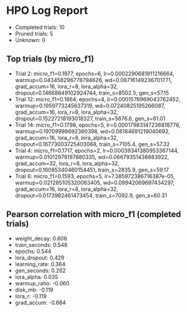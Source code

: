 # HPO Log Report

- Completed trials: 10
- Pruned trials: 5
- Unknown: 0

## Top trials (by micro_f1)
- Trial 2: micro_f1=0.1977, epochs=6, lr=0.0002290681911216664, warmup=0.043458296778794626, wd=0.06716149236701771, grad_accum=16, lora_r=8, lora_alpha=32, dropout=0.14668849102924744, train_s=8502.5, gen_s=57.15
- Trial 12: micro_f1=0.1864, epochs=4, lr=0.0001576969043762452, warmup=0.1959773245637319, wd=0.07240825195266087, grad_accum=16, lora_r=8, lora_alpha=32, dropout=0.15227218193018327, train_s=5676.6, gen_s=61.01
- Trial 14: micro_f1=0.1798, epochs=5, lr=0.00017983147236818778, warmup=0.19709998692360398, wd=0.08184691219040692, grad_accum=16, lora_r=8, lora_alpha=32, dropout=0.16773003725403068, train_s=7105.4, gen_s=57.32
- Trial 4: micro_f1=0.1717, epochs=2, lr=0.00039341380953367144, warmup=0.01012979197880335, wd=0.06679351438883922, grad_accum=32, lora_r=8, lora_alpha=32, dropout=0.16085340460154451, train_s=2835.9, gen_s=59.17
- Trial 6: micro_f1=0.1593, epochs=5, lr=7.385972386716387e-05, warmup=0.021285105320063405, wd=0.09942069697434297, grad_accum=16, lora_r=8, lora_alpha=32, dropout=0.0173982461473454, train_s=7092.9, gen_s=60.31

## Pearson correlation with micro_f1 (completed trials)
- weight_decay: 0.606
- train_seconds: 0.548
- epochs: 0.544
- lora_dropout: 0.429
- learning_rate: 0.364
- gen_seconds: 0.262
- lora_alpha: 0.035
- warmup_ratio: -0.060
- disk_mb: -0.119
- lora_r: -0.119
- grad_accum: -0.684